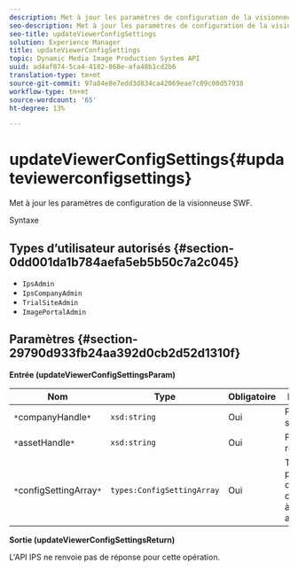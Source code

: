 ```yaml
---
description: Met à jour les paramètres de configuration de la visionneuse SWF.
seo-description: Met à jour les paramètres de configuration de la visionneuse SWF.
seo-title: updateViewerConfigSettings
solution: Experience Manager
title: updateViewerConfigSettings
topic: Dynamic Media Image Production System API
uuid: ad4af874-5ca4-4182-868e-afa48b1cd2b6
translation-type: tm+mt
source-git-commit: 97a84e8e7edd3d834ca42069eae7c09c00d57938
workflow-type: tm+mt
source-wordcount: '65'
ht-degree: 13%

---
```



# updateViewerConfigSettings{#updateviewerconfigsettings}

Met à jour les paramètres de configuration de la visionneuse SWF.

Syntaxe

## Types d’utilisateur autorisés {#section-0dd001da1b784aefa5eb5b50c7a2c045}

* `IpsAdmin`
* `IpsCompanyAdmin`
* `TrialSiteAdmin`
* `ImagePortalAdmin`

## Paramètres {#section-29790d933fb24aa392d0cb2d52d1310f}

**Entrée (updateViewerConfigSettingsParam)**

| Nom | Type | Obligatoire | Description |
|---|---|---|---|
| `*`companyHandle`*` | `xsd:string` | Oui | Pose la société. |
| `*`assetHandle`*` | `xsd:string` | Oui | Poignée de ressource. |
| `*`configSettingArray`*` | `types:ConfigSettingArray` | Oui | Tableau des paramètres de configuration à appliquer au lecteur. |

**Sortie (updateViewerConfigSettingsReturn)**

L&#39;API IPS ne renvoie pas de réponse pour cette opération.
